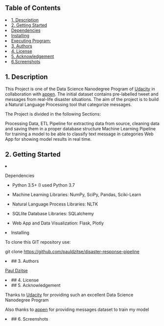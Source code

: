 ## Table of Contents
<li><a href="#intro">1. Description
<li><a href="#getting started">2. Getting Started
<li><a href="#dependencies">Dependencies
<li><a href="#installing">Installing
<li><a href="#executing">Executing Program:
<li><a href="#authors">3. Authors
<li><a href="#license">4. License
<li><a href="#acknowledgement">5. Acknowledgement
<li><a href="#screenshots">6.Screenshots


 <a id='intro'></a>
 ## 1. Description

This Project is one of the Data Science Nanodegree Program of [Udacity](https://www.udacity.com/school-of-data-science) in collaboration with  [appen](https://appen.com/). The initial dataset contains pre-labelled tweet and messages from real-life disaster situations. The aim of the project is to build a Natural Language Processing tool that categorize messages.
     

The Project is divided in the following Sections:

Processing Data, ETL Pipeline for extracting data from source, cleaning data and saving them in a proper database structure
Machine Learning Pipeline for training a model to be able to classify text message in categories
Web App for showing model results in real time.

      
<a id='getting started'></a>
## 2. Getting Started

<li><a id='dependencies'></a>
 
Dependencies
 
- Python 3.5+ (I used Python 3.7
 
- Machine Learning Libraries: NumPy, SciPy, Pandas, Sciki-Learn
 
- Natural Language Process Libraries: NLTK
 
- SQLlite Database Libraries: SQLalchemy
 
- Web App and Data Visualization: Flask, Plotly

<li><a id='installing'></a>
Installing

To clone this GIT repository use:

git clone https://github.com/pauldzitse/disaster-response-pipeline

<li><a id='authors'>
## 3. Authors  

[Paul Dzitse](https://github.com/pauldzitse)

  
<li><a id='license'></a>
## 4. License
 
   
<li><a id='acknowledgement'></a>
## 5. Acknowledgement
    
Thanks to [Udacity](https://www.udacity.com/school-of-data-science) for providing such an excellent Data Science Nanodegree Program
    
Also thanks to [appen](https://appen.com/) for providing messages dataset to train my model
    
 
<li><a id='screenshots'></a>
## 6. Screenshots
    
    

    
    
